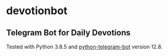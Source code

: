 # devotionbot
## Telegram Bot for Daily Devotions

<p>Tested with Python 3.8.5 and <a href="https://github.com/python-telegram-bot/python-telegram-bot">python-telegram-bot</a> version 12.8.</p>
